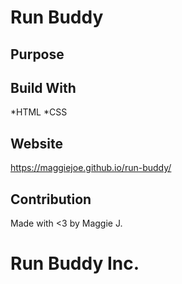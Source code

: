# Run Buddy

## Purpose

## Build With
*HTML
*CSS

## Website
https://maggiejoe.github.io/run-buddy/

## Contribution
Made with <3 by Maggie J.

# Run Buddy Inc.
